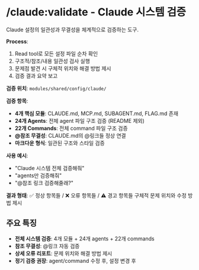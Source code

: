 # /claude:validate - Claude 시스템 검증

Claude 설정의 일관성과 무결성을 체계적으로 검증하는 도구.

**Process**:
1. Read tool로 모든 설정 파일 순차 확인
2. 구조적/참조/내용 일관성 검사 실행
3. 문제점 발견 시 구체적 위치와 해결 방법 제시
4. 검증 결과 요약 보고

**검증 위치**: `modules/shared/config/claude/`

**검증 항목**:
- **4개 핵심 모듈**: CLAUDE.md, MCP.md, SUBAGENT.md, FLAG.md 존재
- **24개 Agents**: 전체 agent 파일 구조 검증 (README 제외)  
- **22개 Commands**: 전체 command 파일 구조 검증
- **@참조 무결성**: CLAUDE.md의 @링크들 정상 연결
- **마크다운 형식**: 일관된 구조와 스타일 검증

**사용 예시**:
- "Claude 시스템 전체 검증해줘"
- "agents만 검증해줘"
- "@참조 링크 검증해줄래?"

**결과 형태**:
✅ 정상 항목들 / ❌ 오류 항목들 / ⚠️ 경고 항목들
구체적 문제 위치와 수정 방법 제시

## 주요 특징

- **전체 시스템 검증**: 4개 모듈 + 24개 agents + 22개 commands
- **참조 무결성**: @링크 자동 검증
- **상세 오류 리포트**: 문제 위치와 해결 방법 제시
- **정기 검증 권장**: agent/command 수정 후, 설정 변경 후
